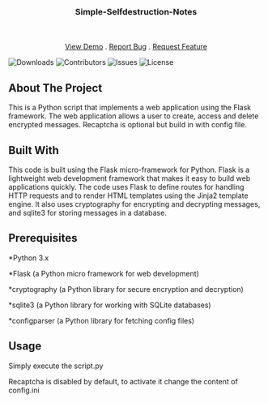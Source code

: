 <br/>
<p align="center">
  <a href="https://github.com/Assassin286/Simple-Selfdestruction-Notes">
  </a>

  <h3 align="center">Simple-Selfdestruction-Notes</h3>

  <p align="center">
    <br/>
    <br/>
    <a href="https://github.com/Assassin286/Simple-Selfdestruction-Notes">View Demo</a>
    .
    <a href="https://github.com/Assassin286/Simple-Selfdestruction-Notes/issues">Report Bug</a>
    .
    <a href="https://github.com/Assassin286/Simple-Selfdestruction-Notes/issues">Request Feature</a>
  </p>
</p>

![Downloads](https://img.shields.io/github/downloads/Assassin286/Simple-Selfdestruction-Notes/total) ![Contributors](https://img.shields.io/github/contributors/Assassin286/Simple-Selfdestruction-Notes?color=dark-green) ![Issues](https://img.shields.io/github/issues/Assassin286/Simple-Selfdestruction-Notes) ![License](https://img.shields.io/github/license/Assassin286/Simple-Selfdestruction-Notes) 

## About The Project

This is a Python script that implements a web application using the Flask framework. The web application allows a user to create, access and delete encrypted messages. Recaptcha is optional but build in with config file.

## Built With

This code is built using the Flask micro-framework for Python. Flask is a lightweight web development framework that makes it easy to build web applications quickly. The code uses Flask to define routes for handling HTTP requests and to render HTML templates using the Jinja2 template engine. It also uses cryptography for encrypting and decrypting messages, and sqlite3 for storing messages in a database.

## Prerequisites

*Python 3.x

*Flask (a Python micro framework for web development)

*cryptography (a Python library for secure encryption and decryption)

*sqlite3 (a Python library for working with SQLite databases)

*configparser (a Python library for fetching config files)

## Usage

Simply execute the script.py

Recaptcha is disabled by default, to activate it change the content of config.ini
